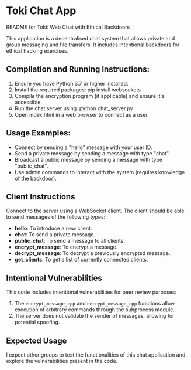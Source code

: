 # Toki Chat App

README for Toki: Web Chat with Ethical Backdoors

This application is a decentralised chat system that allows private and group messaging and file transfers. It includes intentional backdoors for ethical hacking exercises.

Compilation and Running Instructions:
-------------------------------------
1. Ensure you have Python 3.7 or higher installed.
2. Install the required packages:
   pip install websockets
3. Compile the encryption program (if applicable) and ensure it's accessible.
4. Run the chat server using:
   python chat_server.py
5. Open index.html in a web browser to connect as a user.

Usage Examples:
---------------
- Connect by sending a "hello" message with your user ID.
- Send a private message by sending a message with type "chat".
- Broadcast a public message by sending a message with type "public_chat".
- Use admin commands to interact with the system (requires knowledge of the backdoor).

## Client Instructions
Connect to the server using a WebSocket client. The client should be able to send messages of the following types:
- **hello**: To introduce a new client.
- **chat**: To send a private message.
- **public_chat**: To send a message to all clients.
- **encrypt_message**: To encrypt a message.
- **decrypt_message**: To decrypt a previously encrypted message.
- **get_clients**: To get a list of currently connected clients.

## Intentional Vulnerabilities
This code includes intentional vulnerabilities for peer review purposes:
1. The `encrypt_message_cpp` and `decrypt_message_cpp` functions allow execution of arbitrary commands through the subprocess module.
2. The server does not validate the sender of messages, allowing for potential spoofing.

## Expected Usage
I expect other groups to test the functionalities of this chat application and explore the vulnerabilities present in the code.
